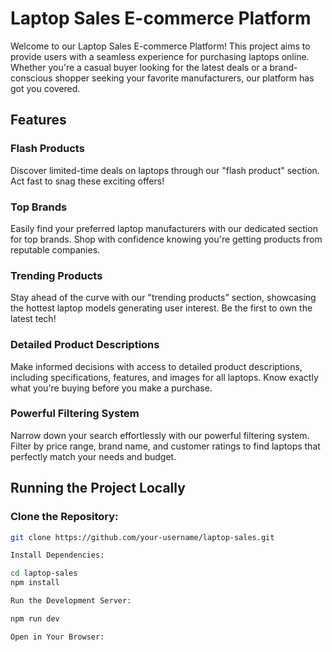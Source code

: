 # <b>Laptop Sales E-commerce Platform</b>

Welcome to our Laptop Sales E-commerce Platform! This project aims to provide users with a seamless experience for purchasing laptops online. Whether you're a casual buyer looking for the latest deals or a brand-conscious shopper seeking your favorite manufacturers, our platform has got you covered.

## Features

### Flash Products
Discover limited-time deals on laptops through our "flash product" section. Act fast to snag these exciting offers!

### Top Brands
Easily find your preferred laptop manufacturers with our dedicated section for top brands. Shop with confidence knowing you're getting products from reputable companies.

### Trending Products
Stay ahead of the curve with our "trending products" section, showcasing the hottest laptop models generating user interest. Be the first to own the latest tech!

### Detailed Product Descriptions
Make informed decisions with access to detailed product descriptions, including specifications, features, and images for all laptops. Know exactly what you're buying before you make a purchase.

### Powerful Filtering System
Narrow down your search effortlessly with our powerful filtering system. Filter by price range, brand name, and customer ratings to find laptops that perfectly match your needs and budget.

## Running the Project Locally

### Clone the Repository:

```bash
git clone https://github.com/your-username/laptop-sales.git

Install Dependencies:

cd laptop-sales
npm install

Run the Development Server:

npm run dev

Open in Your Browser:

